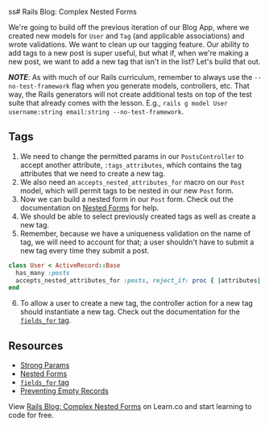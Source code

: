 ss# Rails Blog: Complex Nested Forms

We're going to build off the previous iteration of our Blog App, where we created new models for `User` and `Tag` (and applicable associations) and wrote validations. We want to clean up our tagging feature. Our ability to add tags to a new post is super useful, but what if, when we're making a new post, we want to add a new tag that isn't in the list? Let's build that out.

***NOTE***: As with much of our Rails curriculum, remember to always use the `--no-test-framework` flag when you generate models, controllers, etc. That way, the Rails generators will not create additional tests on top of the test suite that already comes with the lesson. E.g., `rails g model User username:string email:string --no-test-framework`.

## Tags

1. We need to change the permitted params in our `PostsController` to accept another attribute, `:tags_attributes`, which contains the tag attributes that we need to create a new tag.
2. We also need an `accepts_nested_attributes_for` macro on our `Post` model, which will permit tags to be nested in our new `Post` form.
3. Now we can build a nested form in our `Post` form. Check out the documentation on [Nested Forms](http://guides.rubyonrails.org/form_helpers.html#nested-forms) for help.
4. We should be able to select previously created tags as well as create a new tag.
5. Remember, because we have a uniqueness validation on the name of tag, we will need to account for that; a user shouldn't have to submit a new tag every time they submit a post.

  ```ruby
  class User < ActiveRecord::Base
    has_many :posts
    accepts_nested_attributes_for :posts, reject_if: proc { |attributes| attributes['title'].blank? }
  end
  ```

6. To allow a user to create a new tag, the controller action for a new tag should instantiate a new tag. Check out the documentation for the [`fields_for` tag](http://apidock.com/rails/ActionView/Helpers/FormBuilder/fields_for).

## Resources
* [Strong Params](http://edgeguides.rubyonrails.org/action_controller_overview.html#strong-parameters)
* [Nested Forms](http://guides.rubyonrails.org/form_helpers.html#nested-forms)
* [`fields_for` tag](http://apidock.com/rails/ActionView/Helpers/FormBuilder/fields_for)
* [Preventing Empty Records](http://guides.rubyonrails.org/form_helpers.html#preventing-empty-records)

<p data-visibility='hidden'>View <a href='https://learn.co/lessons/rails-blog-nested-forms' title='Rails Blog: Complex Nested Forms'>Rails Blog: Complex Nested Forms</a> on Learn.co and start learning to code for free.</p>
